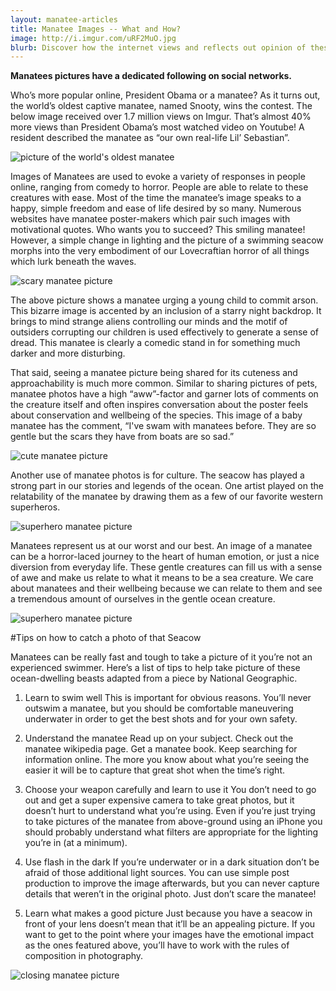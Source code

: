 ```yaml
---
layout: manatee-articles
title: Manatee Images -- What and How?
image: http://i.imgur.com/uRF2MuO.jpg
blurb: Discover how the internet views and reflects out opinion of these gentle creatures
---
```


**Manatees pictures have a dedicated following on social networks.**

Who’s more popular online, President Obama or a manatee? As it turns out, the world’s oldest captive manatee, named Snooty, wins the contest. The below image received over 1.7 million views on Imgur. That’s almost 40% more views than President Obama’s most watched video on Youtube! A resident described the manatee as “our own real-life Lil’ Sebastian”.

![picture of the world's oldest manatee](http://i.imgur.com/uRF2MuO.jpg)

Images of Manatees are used to evoke a variety of responses in people online, ranging from comedy to horror. People are able to relate to these creatures with ease. Most of the time the manatee’s image speaks to a happy, simple freedom and ease of life desired by so many. Numerous websites have manatee poster-makers which pair such images with motivational quotes. Who wants you to succeed? This smiling manatee! However, a simple change in lighting and the picture of a swimming seacow morphs into the very embodiment of our Lovecraftian horror of all things which lurk beneath the waves.

![scary manatee picture](http://i.imgur.com/24bNuFd.jpg)

The above picture shows a manatee urging a young child to commit arson. This bizarre image is accented by an inclusion of a starry night backdrop. It brings to mind strange aliens controlling our minds and the motif of outsiders corrupting our children is used effectively to generate a sense of dread. This manatee is clearly a comedic stand in for something much darker and more disturbing.

That said, seeing a manatee picture being shared for its cuteness and approachability is much more common. Similar to sharing pictures of pets, manatee photos have a high “aww”-factor and garner lots of comments on the creature itself and often inspires conversation about the poster feels about conservation and wellbeing of the species. This image of a baby manatee has the comment, “I've swam with manatees before. They are so gentle but the scars they have from boats are so sad.”

![cute manatee picture](http://i.imgur.com/FjCRlZf.png)

Another use of manatee photos is for culture. The seacow has played a strong part in our stories and legends of the ocean. One artist played on the relatability of the manatee by drawing them as a few of our favorite western superheros.

![superhero manatee picture](http://i.imgur.com/KRpJNfX.jpg)

Manatees represent us at our worst and our best. An image of a manatee can be a horror-laced journey to the heart of human emotion, or just a nice diversion from everyday life. These gentle creatures can fill us with a sense of awe and make us relate to what it means to be a sea creature. We care about manatees and their wellbeing because we can relate to them and see a tremendous amount of ourselves in the gentle ocean creature.

![superhero manatee picture](http://i.imgur.com/SgMURxF.jpg)

#Tips on how to catch a photo of that Seacow

Manatees can be really fast and tough to take a picture of it you’re not an experienced swimmer. Here’s a list of tips to help take picture of these ocean-dwelling beasts adapted from a piece by National Geographic.

1. Learn to swim well
This is important for obvious reasons. You’ll never outswim a manatee, but you should be comfortable maneuvering underwater in order to get the best shots and for your own safety.

2. Understand the manatee
Read up on your subject. Check out the manatee wikipedia page. Get a manatee book. Keep searching for information online. The more you know about what you’re seeing the easier it will be to capture that great shot when the time’s right.

3. Choose your weapon carefully and learn to use it
You don’t need to go out and get a super expensive camera to take great photos, but it doesn’t hurt to understand what you’re using. Even if you’re just trying to take pictures of the manatee from above-ground using an iPhone you should probably understand what filters are appropriate for the lighting you’re in (at a minimum).

4. Use flash in the dark
If you’re underwater or in a dark situation don’t be afraid of those additional light sources. You can use simple post production to improve the image afterwards, but you can never capture details that weren’t in the original photo. Just don’t scare the manatee!

5. Learn what makes a good picture
Just because you have a seacow in front of your lens doesn’t mean that it’ll be an appealing picture. If you want to get to the point where your images have the emotional impact as the ones featured above, you’ll have to work with the rules of composition in photography.

![closing manatee picture](http://i.imgur.com/RhQcjql.jpg )

